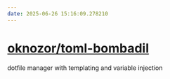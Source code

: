 ```yaml
---
date: 2025-06-26 15:16:09.278210
---
```


# [oknozor/toml-bombadil](https://github.com/oknozor/toml-bombadil)

dotfile manager with templating and variable injection
